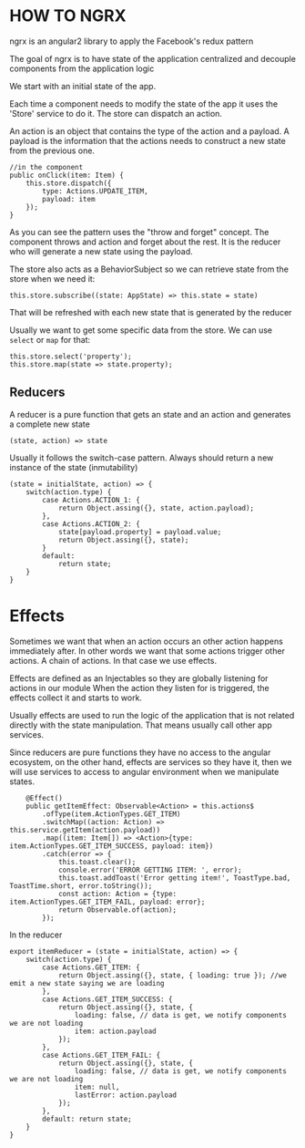 # HOW TO NGRX

ngrx is an angular2 library to apply the Facebook's redux pattern

The goal of ngrx is to have state of the application centralized and decouple
components from the application logic

We start with an initial state of the app.

Each time a component needs to modify the state of the app it uses the 'Store' service to do it.
The store can dispatch an action.

An action is an object that contains the type of the action and a payload.
A payload is the information that the actions needs to construct a new state from the previous one.

```
//in the component
public onClick(item: Item) {
    this.store.dispatch({
        type: Actions.UPDATE_ITEM,
        payload: item
    });
}
```

As you can see the pattern uses the "throw and forget" concept. The component throws and action and forget about the rest.
It is the reducer who will generate a new state using the payload.

The store also acts as a BehaviorSubject so we can retrieve state from the store when we need it:

```
this.store.subscribe((state: AppState) => this.state = state)
```

That will be refreshed with each new state that is generated by the reducer

Usually we want to get some specific data from the store. We can use `select` or `map` for that:
```
this.store.select('property');
this.store.map(state => state.property);
```

## Reducers

A reducer is a pure function that gets an state and an action and generates a complete new state
```
(state, action) => state
```

Usually it follows the switch-case pattern.
Always should return a new instance of the state (inmutability)

```
(state = initialState, action) => {
    switch(action.type) {
        case Actions.ACTION_1: {
            return Object.assing({}, state, action.payload);
        },
        case Actions.ACTION_2: {
            state[payload.property] = payload.value;
            return Object.assing({}, state);
        }
        default:
            return state;
    }
}
```

# Effects

Sometimes we want that when an action occurs an other action happens immediately after. In other words we want that some
actions trigger other actions. A chain of actions. In that case we use effects.

Effects are defined as an Injectables so they are globally listening for actions in our module
When the action they listen for is triggered, the effects collect it and starts to work.

Usually effects are used to run the logic of the application that is not related directly with the state manipulation.
That means usually call other app services.

Since reducers are pure functions they have no access to the angular ecosystem, on the other hand, effects are services
so they have it, then we will use services to access to angular environment when we manipulate states.

```
    @Effect()
    public getItemEffect: Observable<Action> = this.actions$
        .ofType(item.ActionTypes.GET_ITEM)
        .switchMap((action: Action) => this.service.getItem(action.payload))
        .map((item: Item[]) => <Action>{type: item.ActionTypes.GET_ITEM_SUCCESS, payload: item})
        .catch(error => {
            this.toast.clear();
            console.error('ERROR GETTING ITEM: ', error);
            this.toast.addToast('Error getting item!', ToastType.bad, ToastTime.short, error.toString());
            const action: Action = {type: item.ActionTypes.GET_ITEM_FAIL, payload: error};
            return Observable.of(action);
        });
```

In the reducer
```
export itemReducer = (state = initialState, action) => {
    switch(action.type) {
        case Actions.GET_ITEM: {
            return Object.assing({}, state, { loading: true }); //we emit a new state saying we are loading
        },
        case Actions.GET_ITEM_SUCCESS: {
            return Object.assing({}, state, {
                loading: false, // data is get, we notify components we are not loading
                item: action.payload
            });
        },
        case Actions.GET_ITEM_FAIL: {
            return Object.assing({}, state, {
                loading: false, // data is get, we notify components we are not loading
                item: null,
                lastError: action.payload
            });
        },
        default: return state;
    }
}
```
